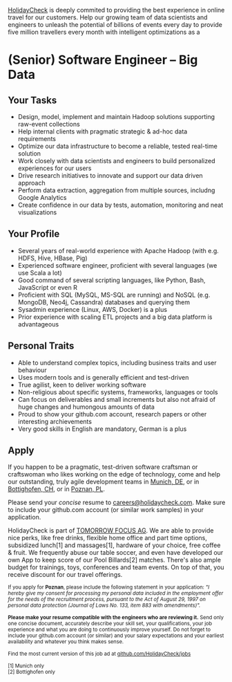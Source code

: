 [HolidayCheck](http://www.holidaycheck.de/) is deeply commited to providing the best experience in online travel for our customers.
Help our growing team of data scientists and engineers to unleash the potential of billions of events every day to provide five million travellers every month with intelligent optimizations as a

# (Senior) Software Engineer – Big Data

## Your Tasks
- Design, model, implement and maintain Hadoop solutions supporting raw-event collections
- Help internal clients with pragmatic strategic & ad-hoc data requirements
- Optimize our data infrastructure to become a reliable, tested real-time solution
- Work closely with data scientists and engineers to build personalized experiences for our users
- Drive research initiatives to innovate and support our data driven approach
- Perform data extraction, aggregation from multiple sources, includng Google Analytics
- Create confidence in our data by tests, automation, monitoring and neat visualizations

## Your Profile
- Several years of real-world experience with Apache Hadoop (with e.g. HDFS, Hive, HBase, Pig)
- Experienced software engineer, proficient with several languages (we use Scala a lot)
- Good command of several scripting languages, like Python, Bash, JavaScript or even R
- Proficient with SQL (MySQL, MS-SQL are running) and NoSQL (e.g. MongoDB, Neo4j, Cassandra) databases and querying them
- Sysadmin experience (Linux, AWS, Docker) is a plus
- Prior experience with scaling ETL projects and a big data platform is advantageous

## Personal Traits
- Able to understand complex topics, including business traits and user behaviour
- Uses modern tools and is generally efficient and test-driven
- True agilist, keen to deliver working software
- Non-religious about specific systems, frameworks, languages or tools
- Can focus on deliverables and small increments but also not afraid of huge changes and humongous amounts of data
- Proud to show your github.com account, research papers or other interesting archievements
- Very good skills in English are mandatory, German is a plus

## Apply

If you happen to be a pragmatic, test-driven software craftsman or craftswoman who likes working on the edge of technology, come and help our outstanding, truly agile development teams in [Munich, DE](https://goo.gl/maps/2KKGh), or in [Bottighofen, CH](https://goo.gl/maps/X7bZ3), or in [Poznan, PL](https://goo.gl/maps/AiHKJ).

Please send your *concise* resume to [careers@holidaycheck.com](mailto:carreers@holidaycheck.com). Make sure to include your github.com account (or similar work samples) in your application.

HolidayCheck is part of [TOMORROW FOCUS AG](http://www.tomorrow-focus.com/). We are able to provide nice perks, like free drinks, flexible home office and part time options, subsidized lunch[1] and massages[1], hardware of your choice, free coffee & fruit. We frequently abuse our table soccer, and even have developed our own App to keep score of our Pool Billards[2] matches. There's also ample budget for trainings, toys, conferences and team events. On top of that, you receive discount for our travel offerings.

<sub>If you apply for **Poznan**, please include the following statement in your application: *"I hereby give my consent for processing my personal data included in the employment offer for the needs of the recruitment process, pursuant to the Act of August 29, 1997 on personal data protection (Journal of Laws No. 133, item 883 with amendments)".*</sub>


<sub>**Please make your resume compatible with the engineers who are reviewing it.** Send only one concise document, accurately describe your skill set, your qualifications, your job experience and what you are doing to continuously improve yourself. Do not forget to include your github.com account (or similar) and your salary expectations and your earliest availability and whatever you think makes sense.</sub>


<sub>Find the most current version of this job ad at [github.com/HolidayCheck/jobs](github.com/HolidayCheck/jobs)</sub>

<sub>
[1] Munich only<br/>
[2] Bottighofen only
</sub>
